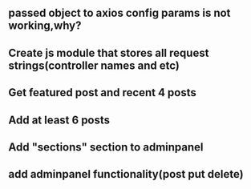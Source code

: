 ## passed object to axios config params is not working,why?

## Create js module that stores all request strings(controller names and etc)

## Get featured post and recent 4 posts

## Add at least 6 posts

## Add "sections" section to adminpanel
## add adminpanel functionality(post put delete)
